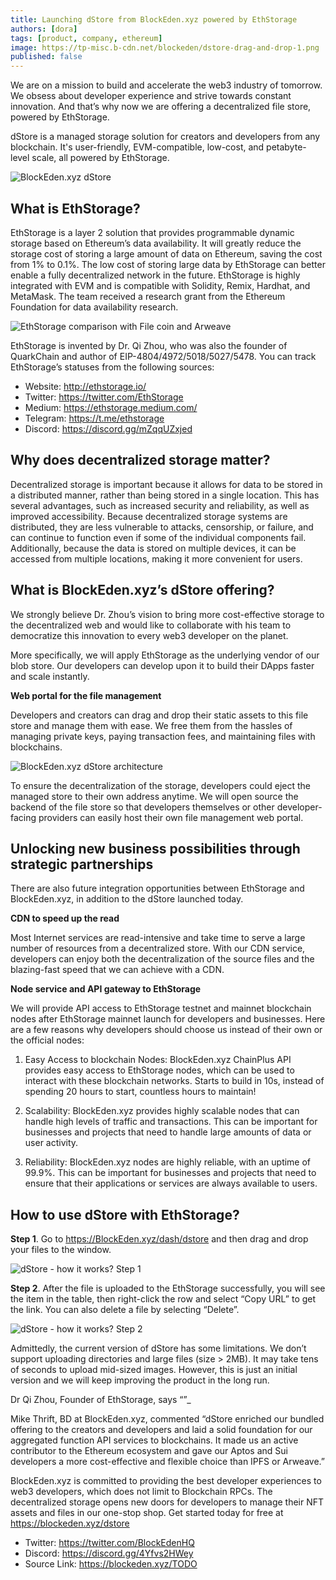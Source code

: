```yaml
---
title: Launching dStore from BlockEden.xyz powered by EthStorage
authors: [dora]
tags: [product, company, ethereum]
image: https://tp-misc.b-cdn.net/blockeden/dstore-drag-and-drop-1.png
published: false
---
```


We are on a mission to build and accelerate the web3 industry of tomorrow. We obsess about developer experience and strive towards constant innovation. And that’s why now we are offering a decentralized file store, powered by EthStorage.

dStore is a managed storage solution for creators and developers from any blockchain. It's user-friendly, EVM-compatible, low-cost, and petabyte-level scale, all powered by EthStorage.

![BlockEden.xyz dStore](https://tp-misc.b-cdn.net/blockeden/dstore-drag-and-drop-1.png "BlockEden.xyz dStore")

## What is EthStorage?

EthStorage is a layer 2 solution that provides programmable dynamic storage based on Ethereum’s data availability. It will greatly reduce the storage cost of storing a large amount of data on Ethereum, saving the cost from 1% to 0.1%. The low cost of storing large data by EthStorage can better enable a fully decentralized network in the future. EthStorage is highly integrated with EVM and is compatible with Solidity, Remix, Hardhat, and MetaMask. The team received a research grant from the Ethereum Foundation for data availability research.

![EthStorage comparison with File coin and Arweave](https://tp-misc.b-cdn.net/blockeden/ethstorage-comparision-with-file-coin-arweave.png "EthStorage comparison with File coin and Arweave")

EthStorage is invented by Dr. Qi Zhou, who was also the founder of QuarkChain and author of EIP-4804/4972/5018/5027/5478. You can track EthStorage’s statuses from the following sources:

- Website: http://ethstorage.io/
- Twitter: https://twitter.com/EthStorage
- Medium: https://ethstorage.medium.com/
- Telegram: https://t.me/ethstorage
- Discord: https://discord.gg/mZqqUZxjed

## Why does decentralized storage matter?

Decentralized storage is important because it allows for data to be stored in a distributed manner, rather than being stored in a single location. This has several advantages, such as increased security and reliability, as well as improved accessibility. Because decentralized storage systems are distributed, they are less vulnerable to attacks, censorship, or failure, and can continue to function even if some of the individual components fail. Additionally, because the data is stored on multiple devices, it can be accessed from multiple locations, making it more convenient for users.

## What is BlockEden.xyz’s dStore offering?

We strongly believe Dr. Zhou’s vision to bring more cost-effective storage to the decentralized web and would like to collaborate with his team to democratize this innovation to every web3 developer on the planet.

More specifically, we will apply EthStorage as the underlying vendor of our blob store. Our developers can develop upon it to build their DApps faster and scale instantly.

**Web portal for the file management**

Developers and creators can drag and drop their static assets to this file store and manage them with ease. We free them from the hassles of managing private keys, paying transaction fees, and maintaining files with blockchains.

![BlockEden.xyz dStore architecture](https://tp-misc.b-cdn.net/blockeden/dstore-arch-pub-v2.png "BlockEden.xyz dStore architecture")

To ensure the decentralization of the storage, developers could eject the managed store to their own address anytime. We will open source the backend of the file store so that developers themselves or other developer-facing providers can easily host their own file management web portal.

## Unlocking new business possibilities through strategic partnerships

There are also future integration opportunities between EthStorage and BlockEden.xyz, in addition to the dStore launched today.

**CDN to speed up the read**

Most Internet services are read-intensive and take time to serve a large number of resources from a decentralized store. With our CDN service, developers can enjoy both the decentralization of the source files and the blazing-fast speed that we can achieve with a CDN.

**Node service and API gateway to EthStorage**

We will provide API access to EthStorage testnet and mainnet blockchain nodes after EthStorage mainnet launch for developers and businesses. Here are a few reasons why developers should choose us instead of their own or the official nodes:

1. Easy Access to blockchain Nodes: BlockEden.xyz ChainPlus API provides easy access to EthStorage nodes, which can be used to interact with these blockchain networks. Starts to build in 10s, instead of spending 20 hours to start, countless hours to maintain!

2. Scalability: BlockEden.xyz provides highly scalable nodes that can handle high levels of traffic and transactions. This can be important for businesses and projects that need to handle large amounts of data or user activity.

3. Reliability: BlockEden.xyz nodes are highly reliable, with an uptime of 99.9%. This can be important for businesses and projects that need to ensure that their applications or services are always available to users.

## How to use dStore with EthStorage?

**Step 1**. Go to https://BlockEden.xyz/dash/dstore and then drag and drop your files to the window.

![dStore - how it works? Step 1](https://tp-misc.b-cdn.net/blockeden/dstore-drag-and-drop-1.png "dStore - how it works? Step 1")

**Step 2**. After the file is uploaded to the EthStorage successfully, you will see the item in the table, then right-click the row and select “Copy URL” to get the link. You can also delete a file by selecting “Delete”.

![dStore - how it works? Step 2](https://tp-misc.b-cdn.net/blockeden/dstore-menu.png "dStore - how it works? Step 2")

Admittedly, the current version of dStore has some limitations. We don’t support uploading directories and large files (size > 2MB). It may take tens of seconds to upload mid-sized images. However, this is just an initial version and we will keep improving the product in the long run.

Dr Qi Zhou, Founder of EthStorage, says “”\_

Mike Thrift, BD at BlockEden.xyz, commented “dStore enriched our bundled offering to the creators and developers and laid a solid foundation for our aggregated function API services to blockchains. It made us an active contributor to the Ethereum ecosystem and gave our Aptos and Sui developers a more cost-effective and flexible choice than IPFS or Arweave.”

BlockEden.xyz is committed to providing the best developer experiences to web3 developers, which does not limit to Blockchain RPCs. The decentralized storage opens new doors for developers to manage their NFT assets and files in our one-stop shop. Get started today for free at https://blockeden.xyz/dstore

- Twitter: https://twitter.com/BlockEdenHQ
- Discord: https://discord.gg/4Yfvs2HWey
- Source Link: https://blockeden.xyz/TODO
